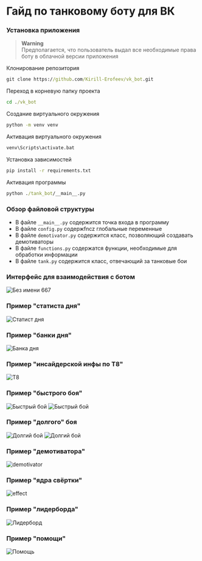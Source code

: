 # Гайд по танковому боту для ВК
### Установка приложения
> **Warning**<br>
Предполагается, что пользователь выдал все необходимые права боту в облачной версии приложения
> 
Клонирование репозитория
```cmd
git clone https://github.com/Kirill-Erofeev/vk_bot.git
```
Переход в корневую папку проекта
```cmd
cd ./vk_bot
```
Создание виртуального окружения
```cmd
python -m venv venv
```
Активация виртуального окружения
```cmd
venv\Scripts\activate.bat
```
Установка зависимостей
```cmd
pip install -r requirements.txt
```
Активация программы
```cmd
python ./tank_bot/__main__.py
```
### Обзор файловой структуры
* В файле `__main__.py` содержится точка входа в программу
* В файле `config.py` содержfncz глобальные переменные
* В файле `demotivator.py` содержится класс, позволяющий создавать демотиваторы
* В файле `functions.py` содержатся функции, необходимые для обработки информации
* В файле `tank.py` содержится класс, отвечающий за танковые бои
### Интерфейс для взаимодействия с ботом
![Без имени 667](https://github.com/user-attachments/assets/1a3fc005-1f7e-42c9-b4c2-417345978fab)
### Пример "статиста дня"
![Статист дня](https://github.com/user-attachments/assets/239d49aa-fcc0-4d8a-bc07-56a3a790aa52)
### Пример "банки дня"
![Банка дня](https://github.com/user-attachments/assets/057fd809-6fc8-436d-a448-2e0ed6657199)
### Пример "инсайдерской инфы по Т8"
![Т8](https://github.com/user-attachments/assets/75f15988-930f-4f33-9dc5-cc71f7b7056d)
### Пример "быстрого боя"
![Быстрый бой](https://github.com/user-attachments/assets/21055858-dd1c-4238-9893-ea49c024ce77)
![Быстрый бой](https://github.com/user-attachments/assets/87cb947a-11c4-46db-a81a-f2a31decf93b)
### Пример "долгого" боя
![Долгий бой](https://github.com/user-attachments/assets/b3acb387-6549-4f35-bd2a-ac1751eba5f8)
![Долгий бой](https://github.com/user-attachments/assets/e2501f68-3426-4e40-8260-0eb1e4c88886)
### Пример "демотиватора"
![demotivator](https://github.com/user-attachments/assets/00267ec8-e39d-4907-8c3c-adb4f1c5f13c)
### Пример "ядра свёртки"
![effect](https://github.com/user-attachments/assets/16c1b5dc-fea6-43bc-b9f0-3b42f233c264)
### Пример "лидерборда"
![Лидерборд](https://github.com/user-attachments/assets/4c72595e-9c87-40dc-b96e-b140e3b510e1)
### Пример "помощи"
![Помощь](https://github.com/user-attachments/assets/1b9601c8-3767-4c55-995a-18f2f23d0dd6)